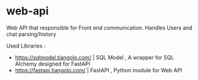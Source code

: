 # web-api
Web API that responsible for Front end communication. Handles Users and chat parsing/history

Used Libraries : 

- https://sqlmodel.tiangolo.com/ | SQL Model , A wrapper for SQL Alchemy designed for FastAPI
- https://fastapi.tiangolo.com/ | FastAPI , Python module for Web API
